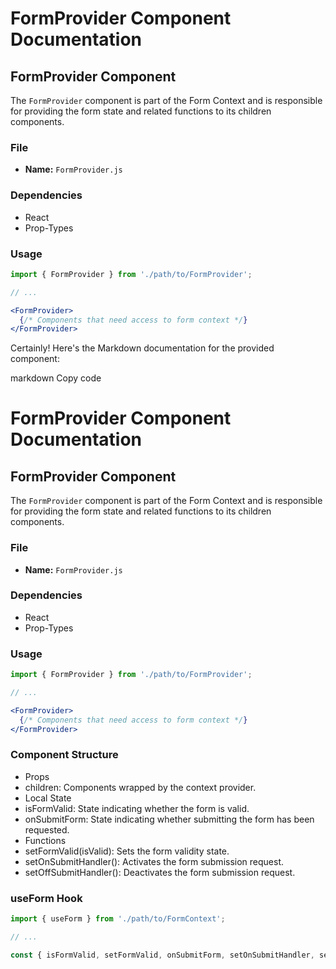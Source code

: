 # FormProvider Component Documentation

## FormProvider Component

The `FormProvider` component is part of the Form Context and is responsible for providing the form state and related functions to its children components.

### File
- **Name:** `FormProvider.js`

### Dependencies
- React
- Prop-Types

### Usage
```jsx
import { FormProvider } from './path/to/FormProvider';

// ...

<FormProvider>
  {/* Components that need access to form context */}
</FormProvider>
```


Certainly! Here's the Markdown documentation for the provided component:

markdown
Copy code
# FormProvider Component Documentation

## FormProvider Component

The `FormProvider` component is part of the Form Context and is responsible for providing the form state and related functions to its children components.

### File
- **Name:** `FormProvider.js`

### Dependencies
- React
- Prop-Types

### Usage
```jsx
import { FormProvider } from './path/to/FormProvider';

// ...

<FormProvider>
  {/* Components that need access to form context */}
</FormProvider>
```

### Component Structure
- Props
- children: Components wrapped by the context provider.
- Local State
- isFormValid: State indicating whether the form is valid.
- onSubmitForm: State indicating whether submitting the form has been requested.
- Functions
- setFormValid(isValid): Sets the form validity state.
- setOnSubmitHandler(): Activates the form submission request.
- setOffSubmitHandler(): Deactivates the form submission request.

### useForm Hook

```jsx
import { useForm } from './path/to/FormContext';

// ...

const { isFormValid, setFormValid, onSubmitForm, setOnSubmitHandler, setOffSubmitHandler } = useForm();
```